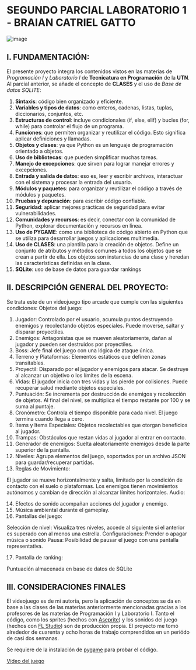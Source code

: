 # SEGUNDO PARCIAL LABORATORIO 1 - BRAIAN CATRIEL GATTO
![image](https://github.com/seek-coder/PROG1-Sdo-parcial/assets/130781541/67f92319-3cbb-48fa-b369-9090df565f7e)

## I. FUNDAMENTACIÓN: 
El presente proyecto integra los contenidos vistos en las materias de _Programación I_ y _Laboratorio I_ de **Tecnicatura en Programación** de la **UTN**. Al parcial anterior, se añade el concepto de **CLASES** y el uso de *Base de datos SQLITE*:

1) **Sintaxis**: código bien organizado y eficiente.
2) **Variables y tipos de datos**: como enteros, cadenas, listas, tuplas, diccionarios, conjuntos, etc.
3) **Estructuras de control**: incluye condicionales (if, else, elif) y bucles (for, while) para controlar el flujo de un programa.
4) **Funciones**: que permiten organizar y reutilizar el código. Esto significa aplicar definiciones y llamadas.
4) **Objetos y clases**: ya que Python es un lenguaje de programación orientado a objetos.
5) **Uso de bibliotecas**: que pueden simplificar muchas tareas.
6) **Manejo de excepciones**: que sirven para lograr manejar errores y excepciones.
7) **Entrada y salida de dato**s: eso es,  leer y escribir archivos, interactuar con el sistema y procesar la entrada del usuario.
8) **Módulos y paquetes**: para organizar y reutilizar el código a través de módulos y paquetes.
9) **Pruebas y depuración**: para escribir código confiable.
10) **Seguridad**: aplicar mejores prácticas de seguridad para evitar vulnerabilidades.
11) **Comunidades y recursos**: es decir, conectar con la comunidad de Python, explorar documentación y recursos en línea.
12) **Uso de PYGAME**: como una biblioteca de código abierto en Python que se utiliza para desarrollar juegos y aplicaciones multimedia.
13) **Uso de CLASES**: una plantilla para la creación de objetos. Define un conjunto de atributos y métodos comunes a todos los objetos que se crean a partir de ella. Los objetos son instancias de una clase y heredan las características definidas en la clase.
14) **SQLite**: uso de base de datos para guardar rankings
    
## II. DESCRIPCIÓN GENERAL DEL PROYECTO:
Se trata este de un videojuego tipo arcade que cumple con las siguientes condiciones:
Objetos del juego:

1) Jugador: Controlado por el usuario, acumula puntos destruyendo enemigos y recolectando objetos especiales. Puede moverse, saltar y disparar proyectiles.
2) Enemigos: Antagonistas que se mueven aleatoriamente, dañan al jugador y pueden ser destruidos por proyectiles.
3) Boss: Jefe final del juego con una lógica de ataque única.
4) Terreno y Plataformas: Elementos estáticos que definen zonas transitables.
5) Proyectil: Disparado por el jugador y enemigos para atacar. Se destruye al alcanzar un objetivo o los límites de la escena.
6) Vidas: El jugador inicia con tres vidas y las pierde por colisiones. Puede recuperar salud mediante objetos especiales.
7) Puntuación: Se incrementa por destrucción de enemigos y recolección de objetos. Al final del nivel, se multiplica el tiempo restante por 100 y se suma al puntaje.
8) Cronómetro: Controla el tiempo disponible para cada nivel. El juego termina cuando llega a cero.
9) Ítems y Items Especiales: Objetos recolectables que otorgan beneficios al jugador.
10) Trampas: Obstáculos que restan vidas al jugador al entrar en contacto.
11) Generador de enemigos: Suelta aleatoriamente enemigos desde la parte superior de la pantalla.
12) Niveles: Agrupa elementos del juego, soportados por un archivo JSON para guardar/recuperar partidas.
13) Reglas de Movimiento:

El jugador se mueve horizontalmente y salta, limitado por la condición de contacto con el suelo o plataformas.
Los enemigos tienen movimientos autónomos y cambian de dirección al alcanzar límites horizontales.
Audio:

14) Efectos de sonido acompañan acciones del jugador y enemigo.
15) Música ambiental durante el gameplay.
16) Pantallas del juego:

Selección de nivel: Visualiza tres niveles, accede al siguiente si el anterior es superado con al menos una estrella.
Configuraciones: Prender o apagar música o sonido
Pausa: Posibilidad de pausar el juego con una pantalla representativa.

17) Pantalla de ranking:

Puntuación almacenada en base de datos de SQLite

## III. CONSIDERACIONES FINALES
El videojuego es de mi autoría, pero la aplicación de conceptos se da en base a las clases de las materias anteriormente mencionadas gracias a los profesores de las materias de Programación I y Laboratorio I. Tanto el código, como los sprites (hechos con [Aseprite](https://www.aseprite.org/)) y los sonidos del juego (hechos con [FL Studio](https://www.image-line.com/)) son de producción propia. 
El proyecto me tomó alrededor de cuarenta y ocho horas de trabajo comprendidos en un periódo de casi dos semanas.

Se requiere de la instalación de [pygame](https://www.pygame.org/news) para probar el código.

[Video del juego](https://youtu.be/eKbwOfpsbYk)

